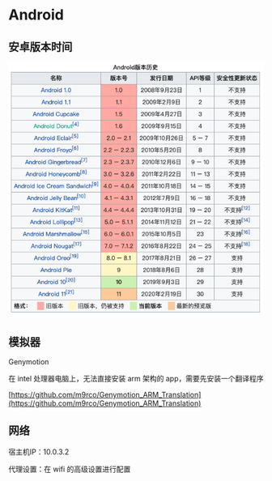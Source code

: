 # Android

## 安卓版本时间

![picture 18](../../images/c36096415b319e1e64c11b4e78ed0b11f86a53f0754dd6d9040cd2f82ac8a83f.png)  

## 模拟器

Genymotion

在 intel 处理器电脑上，无法直接安装 arm 架构的 app，需要先安装一个翻译程序

[https://github.com/m9rco/Genymotion_ARM_Translation](https://github.com/m9rco/Genymotion_ARM_Translation)

## 网络

宿主机IP：10.0.3.2

代理设置：在 wifi 的高级设置进行配置